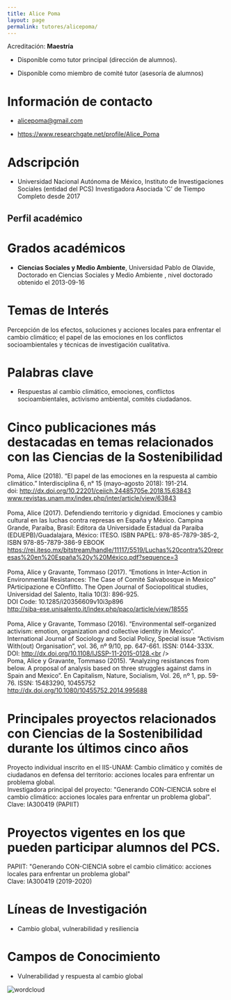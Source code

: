 ```yaml
---
title: Alice Poma
layout: page
permalink: tutores/alicepoma/
---
```


Acreditación: **Maestría**


 - Disponible como tutor principal (dirección de alumnos).


 - Disponible como miembro de comité tutor (asesoría de alumnos)





# Información de contacto

 - <alicepoma@gmail.com>


 - <a href="https://www.researchgate.net/profile/Alice_Poma" rel="nofollow">https://www.researchgate.net/profile/Alice_Poma</a>




# Adscripción


 - Universidad Nacional Autónoma de México, Instituto de Investigaciones Sociales (entidad del PCS)    Investigadora Asociada &#39;C&#39; de Tiempo Completo desde 2017
 





## Perfil académico


# Grados académicos


 - **Ciencias Sociales y Medio Ambiente**, Universidad Pablo de Olavide, Doctorado en Ciencias Sociales y Medio Ambiente , nivel doctorado obtenido el 2013-09-16




# Temas de Interés

Percepción de los efectos, soluciones y acciones locales para enfrentar el cambio climático; el papel de las emociones en los conflictos socioambientales y técnicas de investigación cualitativa.



# Palabras clave


 - Respuestas al cambio climático, emociones, conflictos socioambientales, activismo ambiental, comités ciudadanos.




# Cinco publicaciones más destacadas en temas relacionados con las Ciencias de la Sostenibilidad

Poma, Alice (2018). “El papel de las emociones en la respuesta al cambio climático.” Interdisciplina 6, n° 15 (mayo–agosto 2018): 191-214. <br />doi: http://dx.doi.org/10.22201/ceiich.24485705e.2018.15.63843 <br />www.revistas.unam.mx/index.php/inter/article/view/63843<br /><br />Poma, Alice (2017). Defendiendo territorio y dignidad. Emociones y cambio cultural en las luchas contra represas en España y México. Campina Grande, Paraíba, Brasil: Editora da Universidade Estadual da Paraíba (EDUEPB)/Guadalajara, México: ITESO. ISBN PAPEL: 978-85-7879-385-2, ISBN 978-85-7879-386-9 EBOOK https://rei.iteso.mx/bitstream/handle/11117/5519/Luchas%20contra%20represas%20en%20España%20y%20México.pdf?sequence=3 <br />   <br />Poma, Alice y Gravante, Tommaso (2017). “Emotions in Inter-Action in Environmental Resistances: The Case of Comité Salvabosque in Mexico” PArticipazione e COnflitto. The Open Journal of Sociopolitical studies, Universidad del Salento, Italia 10(3): 896-925. <br />DOI Code: 10.1285/i20356609v10i3p896<br />http://siba-ese.unisalento.it/index.php/paco/article/view/18555<br /><br />Poma, Alice y Gravante, Tommaso (2016). “Environmental self-organized activism: emotion, organization and collective identity in Mexico”. International Journal of Sociology and Social Policy, Special issue “Activism With(out) Organisation”, vol. 36, nº 9/10, pp. 647-661. ISSN: 0144-333X. <br />DOI: http://dx.doi.org/10.1108/IJSSP-11-2015-0128.<br /><br />Poma, Alice y Gravante, Tommaso (2015). “Analyzing resistances from below. A proposal of analysis based on three struggles against dams in Spain and Mexico”. En Capitalism, Nature, Socialism, Vol. 26, nº 1, pp. 59-76. ISSN: 15483290, 10455752 <br />http://dx.doi.org/10.1080/10455752.2014.995688




# Principales proyectos relacionados con Ciencias de la Sostenibilidad durante los últimos cinco años

Proyecto individual inscrito en el IIS-UNAM: Cambio climático y comités de ciudadanos en defensa del territorio: acciones locales para enfrentar un problema global.<br />Investigadora principal del proyecto: &quot;Generando CON-CIENCIA sobre el cambio climático: acciones locales para enfrentar un problema global&quot;. Clave: IA300419 (PAPIIT)




# Proyectos vigentes en los que pueden participar alumnos del PCS.

PAPIIT: &quot;Generando CON-CIENCIA sobre el cambio climático: acciones locales para enfrentar un problema global&quot;<br />Clave: IA300419 (2019-2020)




# Líneas de Investigación


 - Cambio global, vulnerabilidad y resiliencia





# Campos de Conocimiento

 - Vulnerabilidad y respuesta al cambio global



![wordcloud](https://sostenibilidad.posgrado.unam.mx/media/perfil-academico/16/wordcloud.png)
